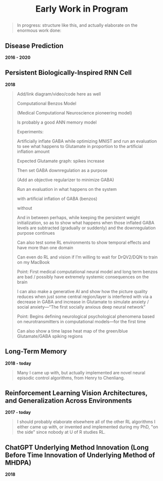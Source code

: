 # <p align='center'>Early Work in Program</p>

> In progress: structure like this, and actually elaborate on the enormous work done:

## Disease Prediction
**2016 - 2020**

## Persistent Biologically-Inspired RNN Cell 
**2018**

> Add/link diagram/video/code here as well
>
> Computational Benzos Model
>
> (Medical Computational Neuroscience pioneering model)
>
> Is probably a good ANN memory model 
> 
> Experiments:
> 
> Artificially inflate GABA while optimizing MNIST and run an evaluation to see what happens to Glutamate in proportion to the artificial inflation amount
>
> Expected Glutamate graph: spikes increase 
>
> Then set GABA downregulation as a purpose
>
> (Add an objective regularizer to minimize GABA)
>
> Run an evaluation in what happens on the system 
>
> with artificial inflation of GABA (benzos)
>
> without
>
> And in between perhaps, while keeping the persistent weight initialization, so as to show what happens when those inflated GABA levels are subtracted (gradually or suddenly) and the downregulation purpose continues 
> 
> Can also test some RL environments to show temporal effects and have more than one domain 
>
> Can even do RL and vision if I’m willing to wait for DrQV2/DQN to train on my MacBook
>
> Point: First medical computational neural model and long term benzos are bad / possibly have extremely systemic consequences on the brain
>
> I can also make a generative AI and show how the picture quality reduces when just some central region/layer is interfered with via a decrease in GABA and increase in Glutamate to simulate anxiety / social anxiety—“The first socially anxious deep neural network”
>
> Point: Begins defining neurological psychological phenomena based on neurotransmitters in computational models—for the first time
> 
> Can also show a time lapse heat map of the green/blue Glutamate/GABA spiking regions

## Long-Term Memory
**2018 - today**

> Many I came up with, but actually implemented are novel neural episodic control algorithms, from Henry to Chenliang.

## Reinforcement Learning Vision Architectures, and Generalization Across Environments
**2017 - today**

> I should probably elaborate elsewhere all of the other RL algorithms I either came up with, or invented and implemented during my PhD, "on the side" since nobody at U of R studies RL.

## ChatGPT Underlying Method Innovation (Long Before Time Innovation of Underlying Method of MHDPA)
**2018**
